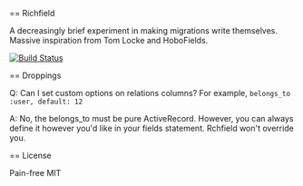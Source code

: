 == Richfield

A decreasingly brief experiment in making migrations write themselves.
Massive inspiration from Tom Locke and HoboFields.

[![Build Status](https://api.travis-ci.org/bronson/richfield.png?branch=master)](http://travis-ci.org/bronson/richfield)

== Droppings

Q: Can I set custom options on relations columns?  For example, `belongs_to :user, default: 12`

A: No, the belongs_to must be pure ActiveRecord.  However, you can always define
it however you'd like in your fields statement.  Rchfield won't override you.

== License

Pain-free MIT
